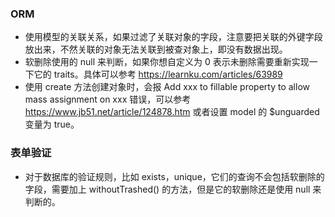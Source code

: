 ### ORM

*  使用模型的关联关系，如果过滤了关联对象的字段，注意要把关联的外键字段放出来，不然关联的对象无法关联到被查对象上，即没有数据出现。
* 软删除使用的 null 来判断，如果你想自定义为 0 表示未删除需要重新实现一下它的 traits。具体可以参考 https://learnku.com/articles/63989
* 使用 create 方法创建对象时，会报 Add xxx to fillable property to allow mass assignment on xxx 错误，可以参考 https://www.jb51.net/article/124878.htm 或者设置 model 的 $unguarded 变量为 true。

### 表单验证
* 对于数据库的验证规则，比如 exists，unique，它们的查询不会包括软删除的字段，需要加上 withoutTrashed() 的方法，但是它的软删除还是使用 null 来判断的。
